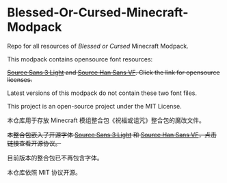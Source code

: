 # Blessed-Or-Cursed-Minecraft-Modpack
Repo for all resources of *Blessed or Cursed* Minecraft Modpack.

This modpack contains opensource font resources:

~~[Source Sans 3 Light](https://github.com/adobe-fonts/source-sans/blob/release/LICENSE.md) and [Source Han Sans VF](https://github.com/adobe-fonts/source-han-sans/blob/master/LICENSE.txt). Click the link for opensource licenses.~~

Latest versions of this modpack do not contain these two font files.

This project is an open-source project under the MIT License.

本仓库用于存放 Minecraft 模组整合包《祝福或诅咒》整合包的魔改文件。

~~本整合包嵌入了开源字体 [Source Sans 3 Light](https://github.com/adobe-fonts/source-sans/blob/release/LICENSE.md) 和 [Source Han Sans VF](https://github.com/adobe-fonts/source-han-sans/blob/master/LICENSE.txt)，点击链接查看开源协议。~~

目前版本的整合包已不再包含字体。

本仓库依照 MIT 协议开源。
